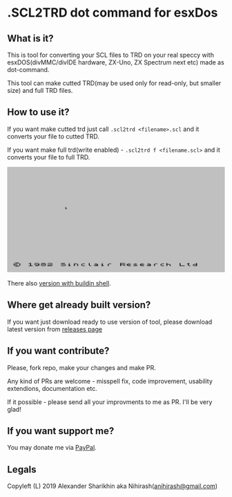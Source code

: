 # .SCL2TRD dot command for esxDos

## What is it?

This is tool for converting your SCL files to TRD on your real speccy with esxDOS(divMMC/divIDE hardware, ZX-Uno, ZX Spectrum next etc) made as dot-command.

This tool can make cutted TRD(may be used only for read-only, but smaller size) and full TRD files.  

## How to use it?

If you want make cutted trd just call `.scl2trd <filename>.scl` and it converts your file to cutted TRD.

If you want make full trd(write enabled) - `.scl2trd f <filename.scl>` and it converts your file to full TRD.

![Demo](doc/usage.gif)

There also [version with buildin shell](https://github.com/nihirash/esxdos-scl2trd).

## Where get already built version?

If you want just download ready to use version of tool, please download latest version from [releases page](https://github.com/nihirash/esxdos-scl2trd-dot/releases)

## If you want contribute?

Please, fork repo, make your changes and make PR.

Any kind of PRs are welcome - misspell fix, code improvement, usability extendions, documentation etc.

If it possible - please send all your improvments to me as PR. I'll be very glad!

## If you want support me?

You may donate me via [PayPal](https://www.paypal.me/pinport).  

## Legals

Copyleft (L) 2019 Alexander Sharikhin aka Nihirash(anihirash@gmail.com)